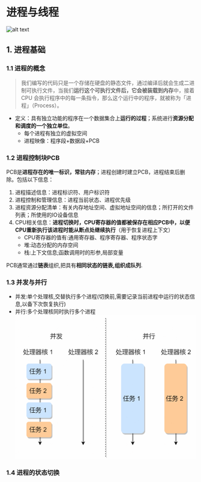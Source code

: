 # 进程与线程
![alt text](12fbe6eb426e413722f60471cc5523c.png)
## 1. 进程基础
### 1.1 进程的概念
> 我们编写的代码只是⼀个存储在硬盘的静态⽂件，通过编译后就会⽣成⼆进制可执⾏⽂件，当我们**运⾏这个可执⾏⽂件后，它会被装载到内存**中，接着 CPU 会执⾏程序中的每⼀条指令，那么这个运⾏中的程序，就被称为「进程」（Process）。
* 定义：具有独⽴功能的程序在⼀个数据集合上**运⾏的过程**；系统进⾏**资源分配和调度的⼀个独⽴单位**。
    * 每个进程有独立的虚拟空间
    * 进程映像：程序段+数据段+PCB

### 1.2 进程控制块PCB
PCB是**进程存在的唯一标识，常驻内存**；进程创建时建立PCB，进程结束后删除。包括以下信息：
1. 进程描述信息：进程标识符、用户标识符
2. 进程控制和管理信息：进程当前状态、进程优先级
3. 进程资源分配清单：有关内存地址空间、虚拟地址空间的信息；所打开的文件列表；所使用的IO设备信息
4. CPU相关信息：**进程切换时，CPU寄存器的值都被保存在相应PCB中，以便CPU重新执⾏该进程时能从断点处继续执⾏**（用于恢复进程上下文）
    * CPU寄存器的值有:通用寄存器、程序寄存器、程序状态字
    * 堆:动态分配的内存空间
    * 栈:上下文信息;函数调用时的形参,局部变量

PCB通常通过**链表**组织,把具有**相同状态的链表,组织成队列**.

### 1.3 并发与并行
* 并发:单个处理核,交替执行多个进程(切换前,需要记录当前进程中运行的状态信息,以备下次恢复执行)
* 并行:多个处理核同时执行多个进程
![alt text](image.png)

### 1.4 进程的状态切换
